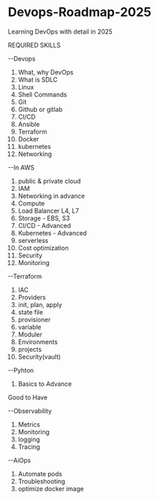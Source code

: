 # Devops-Roadmap-2025
Learning DevOps with detail in 2025

REQUIRED SKILLS

--Devops
1. What, why DevOps
2. What is SDLC
3. Linux
4. Shell Commands
5. Git
6. Github or gitlab
7. CI/CD
8. Ansible
9. Terraform
10. Docker
11. kubernetes
13. Networking

--In AWS 
1. public & private cloud
2. IAM
3. Networking in advance
4. Compute
5. Load Balancer L4, L7
6. Storage - EBS, S3
7. CI/CD - Advanced
8. Kubernetes - Advanced
9. serverless
10. Cost optimization
11. Security
12. Monitoring

--Terraform
1. IAC
2. Providers
3. init, plan, apply
4. state file
5. provisioner
6. variable
7. Moduler
8. Environments
9. projects
10. Security(vault)

--Pyhton
1. Basics to Advance

Good to Have 

--Observability
1. Metrics
2. Monitoring
3. logging
4. Tracing

--AiOps
1. Automate pods
2. Troubleshooting
3. optimize docker image


